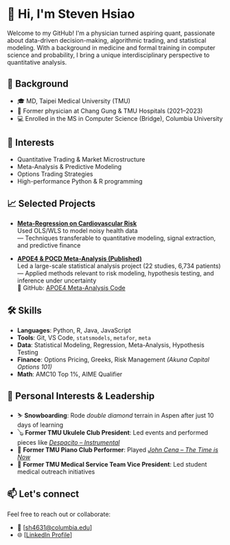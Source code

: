 # 👋 Hi, I'm Steven Hsiao

Welcome to my GitHub! I'm a physician turned aspiring quant, passionate about data-driven decision-making, algorithmic trading, and statistical modeling. With a background in medicine and formal training in computer science and probability, I bring a unique interdisciplinary perspective to quantitative analysis.

## 🔬 Background
- 🎓 MD, Taipei Medical University (TMU)  
- 🏥 Former physician at Chang Gung & TMU Hospitals (2021–2023)  
- 💻 Enrolled in the MS in Computer Science (Bridge), Columbia University 

## 💼 Interests
- Quantitative Trading & Market Microstructure  
- Meta-Analysis & Predictive Modeling  
- Options Trading Strategies  
- High-performance Python & R programming

## 📈 Selected Projects
- **[Meta-Regression on Cardiovascular Risk](https://github.com/stevenh1223/meta-regression-cvd-risk)**  
  Used OLS/WLS to model noisy health data   
  — Techniques transferable to quantitative modeling, signal extraction, and predictive finance

- **[APOE4 & POCD Meta-Analysis (Published)](https://journals.plos.org/plosone/article?id=10.1371/journal.pone.0282214)**  
  Led a large-scale statistical analysis project (22 studies, 6,734 patients)   
  — Applied methods relevant to risk modeling, hypothesis testing, and inference under uncertainty   
  🔗 GitHub: [APOE4 Meta-Analysis Code](https://github.com/stevenh1223/r-meta-analysis-apoe4)

## 🛠️ Skills
- **Languages**: Python, R, Java, JavaScript  
- **Tools**: Git, VS Code, `statsmodels`, `metafor`, `meta`  
- **Data**: Statistical Modeling, Regression, Meta-Analysis, Hypothesis Testing  
- **Finance**: Options Pricing, Greeks, Risk Management *(Akuna Capital Options 101)*  
- **Math**: AMC10 Top 1%, AIME Qualifier  

## 🎯 Personal Interests & Leadership
- ⛷️ **Snowboarding**: Rode *double diamond* terrain in Aspen after just 10 days of learning  
- 🪕 **Former TMU Ukulele Club President**: Led events and performed pieces like [*Despacito – Instrumental*](https://www.youtube.com/watch?v=LJfHZzj2gkY)  
- 🎹 **Former TMU Piano Club Performer**: Played [*John Cena – The Time is Now*](https://www.youtube.com/watch?v=DaTTtpeL-fk)  
- 💊 **Former TMU Medical Service Team Vice President**: Led student medical outreach initiatives

## 📫 Let's connect
Feel free to reach out or collaborate:
- 📧 [sh4631@columbia.edu]
- 🌐 [[LinkedIn Profile](https://www.linkedin.com/in/steven-hsiao-md/)]

